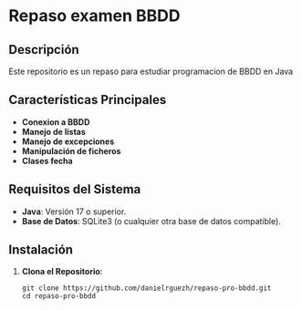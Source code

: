 # Repaso examen BBDD

## Descripción

Este repositorio es un repaso para estudiar programacion de BBDD en Java

## Características Principales

- **Conexion a BBDD**
- **Manejo de listas**
- **Manejo de excepciones**
- **Manipulación de ficheros**
- **Clases fecha**

## Requisitos del Sistema

- **Java**: Versión 17 o superior.
- **Base de Datos**: SQLite3 (o cualquier otra base de datos compatible).

## Instalación

1. **Clona el Repositorio**:
   ```bash/ windows cmd
   git clone https://github.com/danielrguezh/repaso-pro-bbdd.git
   cd repaso-pro-bbdd
